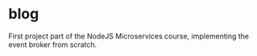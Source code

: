 # blog
First project part of the NodeJS Microservices course, implementing the event broker from scratch.
